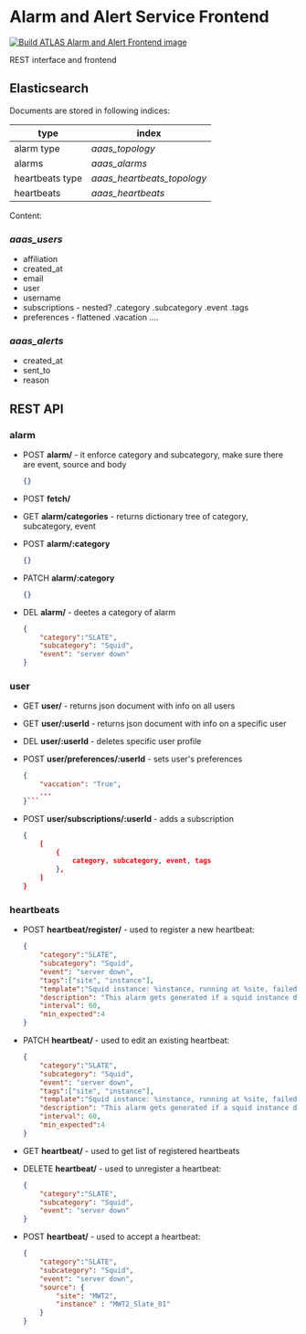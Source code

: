 # Alarm and Alert Service Frontend

[![Build ATLAS Alarm and Alert Frontend image](https://github.com/ATLAS-Analytics/AlarmAlertServiceFrontend/actions/workflows/main.yaml/badge.svg)](https://github.com/ATLAS-Analytics/AlarmAlertServiceFrontend/actions/workflows/main.yaml)

REST interface and frontend

## Elasticsearch

Documents are stored in following indices:

| type | index |
|---|---|
| alarm type | *aaas_topology* |
| alarms | *aaas_alarms*|
| heartbeats type | *aaas_heartbeats_topology* |
| heartbeats | *aaas_heartbeats* |

Content:

### *aaas_users*

* affiliation
* created_at
* email
* user
* username
* subscriptions - nested?
    .category
    .subcategory
    .event
    .tags
* preferences - flattened
    .vacation ....

### *aaas_alerts*

* created_at
* sent_to
* reason

## REST API

### alarm

* POST **alarm/** - it enforce category and subcategory, make sure there are event, source and body

    ```json
    {}
    ```

* POST **fetch/**
* GET **alarm/categories** - returns dictionary tree of category, subcategory, event
* POST **alarm/:category**

    ```json
    {}
    ```

* PATCH **alarm/:category**

    ```json
    {}
    ```

* DEL **alarm/** - deetes a category of alarm

    ```json
    {
        "category":"SLATE", 
        "subcategory": "Squid", 
        "event": "server down"
    }
    ```

### user

* GET **user/** - returns json document with info on all users
* GET **user/:userId** - returns json document with info on a specific user
* DEL **user/:userId** - deletes specific user profile
* POST **user/preferences/:userId** - sets user's preferences

    ```json
    {
        "vaccation": "True",
        ...
    }```

* POST **user/subscriptions/:userId** - adds a subscription

    ```json
    {
        [
            {
                category, subcategory, event, tags
            },
        ]
    }

### heartbeats

* POST **heartbeat/register/** - used to register a new heartbeat:

    ```json
    {
        "category":"SLATE", 
        "subcategory": "Squid", 
        "event": "server down", 
        "tags":["site", "instance"], 
        "template":"Squid instance: %instance, running at %site, failed to send required number of heartbeats.",
        "description": "This alarm gets generated if a squid instance does not send at least 4 heartbeats in last 60 seconds. Heartbeats are sent in 10 second intervals.",
        "interval": 60, 
        "min_expected":4
    }
    ```

* PATCH **heartbeat/** - used to edit an existing heartbeat:

    ```json
    {
        "category":"SLATE", 
        "subcategory": "Squid", 
        "event": "server down", 
        "tags":["site", "instance"], 
        "template":"Squid instance: %instance, running at %site, failed to send required number of heartbeats.",
        "description": "This alarm gets generated if a squid instance does not send at least 4 heartbeats in last 60 seconds. Heartbeats are sent in 10 second intervals.",
        "interval": 60, 
        "min_expected":4
    }
    ```

* GET **heartbeat/** - used to get list of registered heartbeats

* DELETE **heartbeat/** - used to unregister a heartbeat:

    ```json
    {
        "category":"SLATE", 
        "subcategory": "Squid", 
        "event": "server down"
    }
    ```

* POST **heartbeat/** - used to accept a heartbeat:

    ```json
    {
        "category":"SLATE", 
        "subcategory": "Squid", 
        "event": "server down", 
        "source": {
            "site": "MWT2",
            "instance" : "MWT2_Slate_01"
        }
    }
    ```
